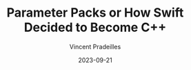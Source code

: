 ---
slug: "/talks/swift-connection/september-2023/vincent-pradeilles-parameter-packs-or-how-swift-decided-to-become-c"
date: 2023-09-21
title: "Parameter Packs or How Swift Decided to Become C++"
author: "Vincent Pradeilles"
video: aVtRv_zkglI
thumbnail: https:/async-assets.s3.eu-west-3.amazonaws.com/thumbnails/aVtRv_zkglI.jpg
slides: 
tags: []
year: 2023
conference: swift-connection
edition: september-2023
transcript:  
allow_ads: false
---
